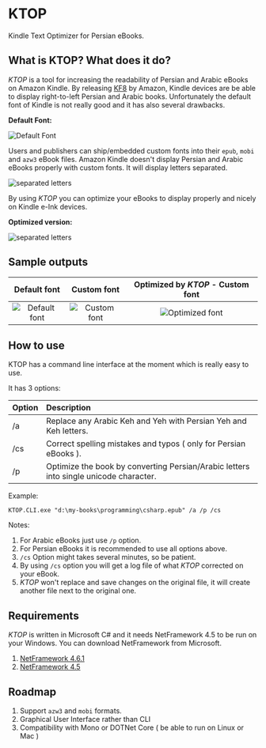 # KTOP
Kindle Text Optimizer for Persian eBooks.

## What is KTOP? What does it do?

*KTOP* is a tool for increasing the readability of Persian and Arabic eBooks on Amazon Kindle. By releasing [KF8](https://www.amazon.com/gp/feature.html?docId=1000729511) by Amazon, Kindle devices are be able to display right-to-left Persian and Arabic books. Unfortunately the default font of Kindle is not really good and it has also several drawbacks.

**Default Font:**


![Default Font](https://al1b.github.io/KTOP/kindle-default-font.jpg) 

Users and publishers can ship/embedded custom fonts into their `epub`, `mobi` and `azw3` eBook files. Amazon Kindle doesn't display Persian and Arabic eBooks properly with custom fonts. It will display letters separated.


![separated letters](https://al1b.github.io/KTOP/kindle-seperated-persian-text.jpg) 

By using *KTOP* you can optimize your eBooks to display properly and nicely on Kindle e-Ink devices.

**Optimized version:**

![separated letters](https://al1b.github.io/KTOP/kindle-persian-text-optmized.jpg) 


## Sample outputs

| Default font        | Custom font           | Optimized by ***KTOP*** - Custom font  |
| :-------------: |:-------------:| :-----:|
|![Default font](https://al1b.github.io/KTOP/02-default-font.jpg)|![Custom font](https://al1b.github.io/KTOP/03-custom-font.jpg)|![Optimized font](https://al1b.github.io/KTOP/01-optimized.jpg)|


## How to use

KTOP has a command line interface at the moment which is really easy to use.

It has 3 options:

| Option       | Description          |
| :------------- |:-------------|
|/a|Replace any Arabic Keh and Yeh with Persian Yeh and Keh letters.|
|/cs|Correct spelling mistakes and typos ( only for Persian eBooks ).|
|/p|Optimize the book by converting Persian/Arabic letters into single unicode character.|

Example:

```
KTOP.CLI.exe "d:\my-books\programming\csharp.epub" /a /p /cs
```


Notes:

1. For Arabic eBooks just use `/p` option.
2. For Persian eBooks it is recommended to use all options above.
3. `/cs` Option might takes several minutes, so be patient.
4. By using `/cs` option you will get a log file of what *KTOP* corrected on your eBook.
5. *KTOP* won't replace and save changes on the original file, it will create another file next to the original one.

## Requirements

*KTOP* is written in Microsoft C# and it needs NetFramework 4.5 to be run on your Windows. You can download NetFramework from Microsoft.

1. [NetFramework 4.6.1](https://www.microsoft.com/en-us/download/details.aspx?id=49982)
2. [NetFramework 4.5](https://www.microsoft.com/en-us/download/details.aspx?id=42642)


## Roadmap


1. Support `azw3` and `mobi` formats.
2. Graphical User Interface rather than CLI
3. Compatibility with Mono or DOTNet Core ( be able to run on Linux or Mac )


